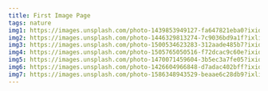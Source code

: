 ```yaml
---
title: First Image Page
tags: nature
img1: https://images.unsplash.com/photo-1439853949127-fa647821eba0?ixid=MnwxMjA3fDB8MHxzZWFyY2h8MTh8fG5hdHVyZXxlbnwwfHwwfHw%3D&ixlib=rb-1.2.1&auto=format&fit=crop&w=600&q=60
img2: https://images.unsplash.com/photo-1446329813274-7c9036bd9a1f?ixlib=rb-1.2.1&ixid=MnwxMjA3fDB8MHxwaG90by1wYWdlfHx8fGVufDB8fHx8&auto=format&fit=crop&w=750&q=80
img3: https://images.unsplash.com/photo-1500534623283-312aade485b7?ixid=MnwxMjA3fDB8MHxzZWFyY2h8MjN8fG5hdHVyZXxlbnwwfHwwfHw%3D&ixlib=rb-1.2.1&auto=format&fit=crop&w=600&q=60
img4: https://images.unsplash.com/photo-1505765050516-f72dcac9c60e?ixid=MnwxMjA3fDB8MHxzZWFyY2h8MjR8fG5hdHVyZXxlbnwwfHwwfHw%3D&ixlib=rb-1.2.1&auto=format&fit=crop&w=600&q=60
img5: https://images.unsplash.com/photo-1470071459604-3b5ec3a7fe05?ixid=MnwxMjA3fDB8MHxwaG90by1wYWdlfHx8fGVufDB8fHx8&ixlib=rb-1.2.1&auto=format&fit=crop&w=840&q=80
img6: https://images.unsplash.com/photo-1426604966848-d7adac402bff?ixid=MnwxMjA3fDB8MHxwaG90by1wYWdlfHx8fGVufDB8fHx8&ixlib=rb-1.2.1&auto=format&fit=crop&w=750&q=80
img7: https://images.unsplash.com/photo-1586348943529-beaae6c28db9?ixlib=rb-1.2.1&ixid=MnwxMjA3fDB8MHxwaG90by1wYWdlfHx8fGVufDB8fHx8&auto=format&fit=crop&w=658&q=80
---
```

